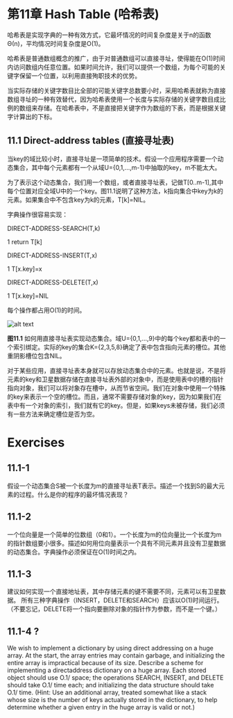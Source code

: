 
# 第11章 Hash Table (哈希表)

哈希表是实现字典的一种有效方式，它最坏情况的时间复杂度是关于n的函数Θ(n)，平均情况时间复杂度是O(1)。

哈希表是普通数组概念的推广，由于对普通数组可以直接寻址，使得能在O(1)时间内访问数组内任意位置。如果时间允许，我们可以提供一个数组，为每个可能的关键字保留一个位置，以利用直接殉职技术的优势。

当实际存储的关键字数目比全部的可能关键字总数要小时，采用哈希表就称为直接数组寻址的一种有效替代，因为哈希表使用一个长度与实际存储的关键字数目成比例的数组来存储。在哈希表中，不是直接把关键字作为数组的下表，而是根据关键字计算出的下标。

## 11.1 Direct-address tables (直接寻址表)

当key的域比较小时，直接寻址是一项简单的技术。假设一个应用程序需要一个动态集合，其中每个元素都有一个从域U={0,1,...,m-1}中抽取的key，m不能太大。

为了表示这个动态集合，我们用一个数组，或者直接寻址表，记做T[0..m-1],其中每个位置对应全域U中的一个key。图11.1说明了这种方法，k指向集合中key为k的元素。如果集合中不包含key为k的元素，T[k]=NIL。

字典操作很容易实现：

DIRECT-ADDRESS-SEARCH(T,k)

1 return T[k]

DIRECT-ADDRESS-INSERT(T,x)

1 T[x.key]=x

DIRECT-ADDRESS-DELETE(T,x)

1 T[x.key]=NIL

每个操作都占用O(1)的时间。

![alt text](https://github.com/superbig/CLRS/blob/master/c11/Figures/CLRS-Figure11.1.png?raw=true "CLRS-Figure11.1")

**图11.1** 如何用直接寻址表实现动态集合。域U={0,1,...,9}中的每个key都和表中的一个索引绑定。实际的key的集合K={2,3,5,8}确定了表中包含指向元素的槽位。其他重阴影槽位包含NIL。

对于某些应用，直接寻址表本身就可以存放动态集合中的元素。也就是说，不是将元素的key和卫星数据存储在直接寻址表外部的对象中，而是使用表中的槽的指针指向对象，我们可以将对象存在槽中，从而节省空间。我们在对象中使用一个特殊的key来表示一个空的槽位。而且，通常不需要存储对象的key，因为如果我们在表中有一个对象的索引，我们就有它的key。但是，如果keys未被存储，我们必须有一些方法来确定槽位是否为空。


# Exercises

## 11.1-1
假设一个动态集合S被一个长度为m的直接寻址表T表示。描述一个找到S的最大元素的过程。什么是你的程序的最坏情况表现？

## 11.1-2
一个位向量是一个简单的位数组（0和1）。一个长度为m的位向量比一个长度为m的指针数组要小很多。描述如何用位向量表示一个具有不同元素并且没有卫星数据的动态集合。字典操作必须保证在O(1)时间之内。

## 11.1-3
建议如何实现一个直接地址表，其中存储元素的键不需要不同，元素可以有卫星数据。 所有三种字典操作（INSERT，DELETE和SEARCH）应该以O(1)时间运行。 （不要忘记，DELETE将一个指向要删除对象的指针作为参数，而不是一个键。）

## 11.1-4 ?
We wish to implement a dictionary by using direct addressing on a huge array. At
the start, the array entries may contain garbage, and initializing the entire array
is impractical because of its size. Describe a scheme for implementing a directaddress
dictionary on a huge array. Each stored object should use O.1/ space;
the operations SEARCH, INSERT, and DELETE should take O.1/ time each; and
initializing the data structure should take O.1/ time. (Hint: Use an additional array,
treated somewhat like a stack whose size is the number of keys actually stored in
the dictionary, to help determine whether a given entry in the huge array is valid or
not.)